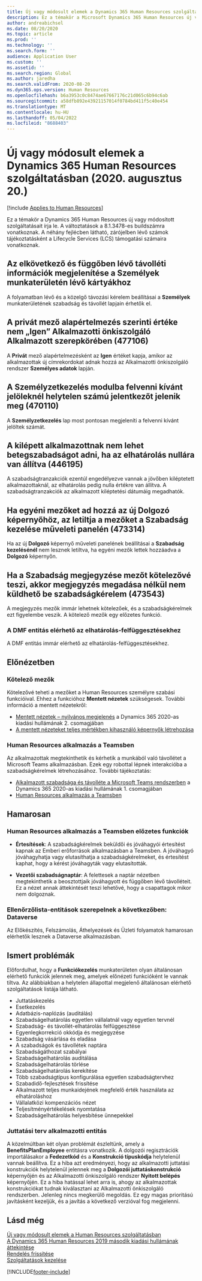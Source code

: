 ```yaml
---
title: Új vagy módosult elemek a Dynamics 365 Human Resources szolgáltatásban (2020. augusztus 20.)
description: Ez a témakör a Microsoft Dynamics 365 Human Resources új vagy módosított szolgáltatásait írja le a 2020. augusztus 20-i kiadásban.
author: andreabichsel
ms.date: 08/20/2020
ms.topic: article
ms.prod: ''
ms.technology: ''
ms.search.form: ''
audience: Application User
ms.custom: ''
ms.assetid: ''
ms.search.region: Global
ms.author: jaredha
ms.search.validFrom: 2020-08-20
ms.dyn365.ops.version: Human Resources
ms.openlocfilehash: b6a3953c0c8474ae67667176c21d065c6b94c6ab
ms.sourcegitcommit: a58dfb892e43921157014f0784bd411f5c40e454
ms.translationtype: MT
ms.contentlocale: hu-HU
ms.lasthandoff: 05/04/2022
ms.locfileid: "8688403"
---
```

# <a name="whats-new-or-changed-in-dynamics-365-human-resources-august-20-2020"></a>Új vagy módosult elemek a Dynamics 365 Human Resources szolgáltatásban (2020. augusztus 20.)

[!include [Applies to Human Resources](../includes/applies-to-hr.md)]



Ez a témakör a Dynamics 365 Human Resources új vagy módosított szolgáltatásait írja le. A változtatások a 8.1.3478-es buildszámra vonatkoznak. A néhány fejlécben látható, zárójelben lévő számok tájékoztatásként a Lifecycle Services (LCS) támogatási számaira vonatkoznak.

## <a name="show-upcoming-and-pending-leave-of-absence-information-to-cards-in-people-workspace"></a>Az elkövetkező és függőben lévő távolléti információk megjelenítése a Személyek munkaterületén lévő kártyákhoz

A folyamatban lévő és a közelgő távozási kérelem beállításai a **Személyek** munkaterületének szabadság és távollét lapjain érhetők el.

## <a name="private-field-isnt-yes-by-default-for-employee-role-in-employee-self-service-477106"></a>A privát mező alapértelmezés szerinti értéke nem „Igen” Alkalmazotti önkiszolgáló Alkalmazott szerepkörében (477106)

A **Privát** mező alapértelmezésként az **Igen** értéket kapja, amikor az alkalmazottak új címrekordokat adnak hozzá az Alkalmazotti önkiszolgáló rendszer **Személyes adatok** lapján. 

## <a name="candidates-to-hire-fasttab-in-personnel-management-shows-an-incorrect-count-of-candidates-470110"></a>A Személyzetkezelés modulba felvenni kívánt jelöleknél helytelen számú jelentkezőt jelenik meg (470110)

A **Személyzetkezelés** lap most pontosan megjeleníti a felvenni kívánt jelöltek számát. 

## <a name="cant-enter-sickness-for-terminated-employee-when-accrual-is-set-to-zero-446195"></a>A kilépett alkalmazottnak nem lehet betegszabadságot adni, ha az elhatárolás nullára van állítva (446195)

A szabadságtranzakciók ezentúl engedélyezve vannak a jövőben kiléptetett alkalmazottaknál, az elhatárolás pedig nulla értékre van állítva. A szabadságtranzakciók az alkalmazott kiléptetési dátumáig megadhatók. 

## <a name="adding-custom-fields-to-the-new-worker-form-disables-the-fields-in-the-action-pane-for-manage-leave-473314"></a>Ha egyéni mezőket ad hozzá az új Dolgozó képernyőhöz, az letiltja a mezőket a Szabadság kezelése műveleti panelén (473314)

Ha az új **Dolgozó** képernyő műveleti panelének beállításai a **Szabadság kezelésénél** nem lesznek letiltva, ha egyéni mezők lettek hozzáadva a **Dolgozó** képernyőn.

## <a name="making-the-leave-comment-field-mandatory-allows-a-leave-request-to-be-submitted-when-no-comment-is-entered-473543"></a>Ha a Szabadság megjegyzése mezőt kötelezővé teszi, akkor megjegyzés megadása nélkül nem küldhető be szabadságkérelem (473543)

A megjegyzés mezők immár lehetnek kötelezőek, és a szabadságkérelmek ezt figyelembe veszik. A kötelező mezők egy előzetes funkció.

### <a name="dmf-entity-available-for-accrual-suspensions"></a>A DMF entitás elérhető az elhatárolás-felfüggesztésekhez

A DMF entitás immár elérhető az elhatárolás-felfüggesztésekhez.

## <a name="in-preview"></a>Előnézetben

### <a name="mandatory-fields"></a>Kötelező mezők

Kötelezővé teheti a mezőket a Human Resources személyre szabási funkcióival. Ehhez a funkcióhoz **Mentett nézetek** szükségesek. További információ a mentett nézetekről:

- [Mentett nézetek – nyilvános megjelenés](/dynamics365-release-plan/2020wave2/finance-operations/finance-operations-crossapp-capabilities/saved-views--general-availability) a Dynamics 365 2020-as kiadási hullámának 2. csomagjában
- [A mentett nézeteket teljes mértékben kihasználó képernyők létrehozása](../fin-ops-core/dev-itpro/user-interface/understanding-saved-views.md)

### <a name="human-resources-application-in-teams"></a>Human Resources alkalmazás a Teamsben

Az alkalmazottak megtekinthetik és kérhetik a munkából való távollétet a Microsoft Teams alkalmazásban. Ezek egy robottal lépnek interakcióba a szabadságkérelmek létrehozásához. További tájékoztatás:

- [Alkalmazott szabadsága és távolléte a Microsoft Teams rendszerben](/dynamics365-release-plan/2020wave1/dynamics365-human-resources/employee-leave-absence-experience-teams) a Dynamics 365 2020-as kiadási hullámának 1. csomagjában
- [Human Resources alkalmazás a Teamsben](./hr-admin-teams-leave-app.md)

## <a name="coming-soon"></a>Hamarosan

### <a name="human-resources-app-in-teams-preview-features"></a>Human Resources alkalmazás a Teamsben előzetes funkciók
 
-  **Értesítések**: A szabadságkérelmek beküldői és jóváhagyói értesítést kapnak az Emberi erőforrások alkalmazásban a Teamsben. A jóváhagyó jóváhagyhatja vagy elutasíthatja a szabadságkérelmeket, és értesítést kaphat, hogy a kérést jóváhagyták vagy elutasították.
 
- **Vezetői szabadságnaptár**: A felettesek a naptár nézetben megtekinthetik a beosztottjaik jóváhagyott és függőben lévő távolléteit. Ez a nézet annak áttekintését teszi lehetővé, hogy a csapattagok mikor nem dolgoznak.

### <a name="checklist-entities-included-in-dataverse"></a>Ellenőrzőlista-entitások szerepelnek a következőben: Dataverse

Az Előkészítés, Felszámolás, Áthelyezések és Üzleti folyamatok hamarosan elérhetők lesznek a Dataverse alkalmazásban.

## <a name="known-issues"></a>Ismert problémák

Előfordulhat, hogy a **Funkciókezelés** munkaterületen olyan általánosan elérhető funkciók jelennek meg, amelyek előnézeti funkcióként le vannak tiltva. Az alábbiakban a helytelen állapottal megjelenő általánosan elérhető szolgáltatások listája látható. 

- Juttatáskezelés
- Esetkezelés
- Adatbázis-naplózás (auditálás)
- Szabadságelhatárolás egyetlen vállalatnál vagy egyetlen tervnél
- Szabadság- és távollét-elhatárolás felfüggesztése
- Egyenlegkorrekció okkódja és megjegyzése
- Szabadság vásárlása és eladása
- A szabadságok és távollétek naptára
- Szabadságáthozat szabályai
- Szabadságelhatárolás auditálása
- Szabadságelhatárolás törlése
- Szabadságelhatárolás kerekítése
- Több szabadságtípus konfigurálása egyetlen szabadságtervhez
- Szabadidő-fejlesztések frissítése
- Alkalmazott teljes munkaidejének megfelelő érték használata az elhatároláshoz
- Vállalatközi kompenzációs nézet
- Teljesítményértékelések nyomtatása
- Szabadságelhatárolás helyesbítése ünnepekkel

### <a name="benefit-plan-employee-entity"></a>Juttatási terv alkalmazotti entitás 

A közelmúltban két olyan problémát észleltünk, amely a **BenefitsPlanEmployee** entitásra vonatkozik. A dolgozói regisztrációk importálásakor a **Fedezetkód** és a **Konstrukció típuskódja** helytelenül vannak beállítva. Ez a hiba azt eredményezi, hogy az alkalmazotti juttatási konstrukciók helytelenül jelennek meg a **Dolgozói juttatáskonstrukció** képernyőjén és az Alkalmazotti önkiszolgáló rendszer **Nyitott belépés** képernyőjén. Ez a hiba hatással lehet arra is, ahogy az alkalmazottak konstrukciókat tudnak kiválasztani az Alkalmazotti önkiszolgáló rendszerben. Jelenleg nincs megkerülő megoldás. Ez egy magas prioritású javításként kezeljük, és a javítás a következő verzióval fog megjelenni.

## <a name="see-also"></a>Lásd még

[Új vagy módosult elemek a Human Resources szolgáltatásban](hr-admin-whats-new.md)</br>
[A Dynamics 365 Human Resources 2019 második kiadási hullámának áttekintése](/dynamics365-release-plan/2019wave2/dynamics365-human-resources/)</br>
[Rendelés frissítése](hr-admin-setup-update-process.md)</br>
[Szolgáltatások kezelése](hr-admin-manage-features.md)


[!INCLUDE[footer-include](../includes/footer-banner.md)]